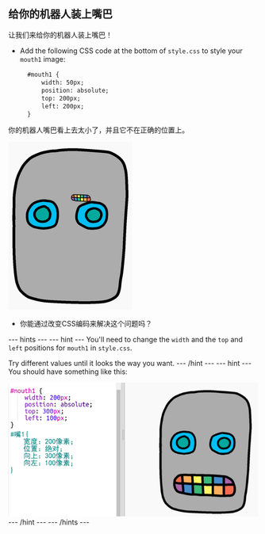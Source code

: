 ## 给你的机器人装上嘴巴

让我们来给你的机器人装上嘴巴！

- Add the following CSS code at the bottom of `style.css` to style your `mouth1` image:
    
        #mouth1 {
            width: 50px;
            position: absolute;
            top: 200px;
            left: 200px;
        }
        

你的机器人嘴巴看上去太小了，并且它不在正确的位置上。

![screenshot](images/robot-mouth.png)

- 你能通过改变CSS编码来解决这个问题吗？

\--- hints \--- \--- hint \--- You'll need to change the `width` and the `top` and `left` positions for `mouth1` in `style.css`.

Try different values until it looks the way you want. \--- /hint \--- \--- hint \--- You should have something like this:

![screenshot](images/robot-mouth-code.png) \--- /hint \--- \--- /hints \---